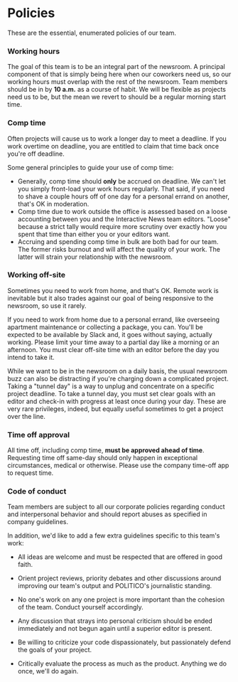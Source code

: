 # Policies

These are the essential, enumerated policies of our team.

### Working hours

The goal of this team is to be an integral part of the newsroom. A principal component of that is simply being here when our coworkers need us, so our working hours must overlap with the rest of the newsroom. Team members should be in by **10 a.m.** as a course of habit. We will be flexible as projects need us to be, but the mean we revert to should be a regular morning start time.

### Comp time

Often projects will cause us to work a longer day to meet a deadline. If you work overtime on deadline, you are entitled to claim that time back once you're off deadline.

Some general principles to guide your use of comp time:
- Generally, comp time should **only** be accrued on deadline. We can't let you simply front-load your work hours regularly. That said, if you need to shave a couple hours off of one day for a personal errand on another, that's OK in moderation.
- Comp time due to work outside the office is assessed based on a loose accounting between you and the Interactive News team editors. "Loose" because a strict tally would require more scrutiny over exactly how you spent that time than either you or your editors want.
- Accruing and spending comp time in bulk are both bad for our team. The former risks burnout and will affect the quality of your work. The latter will strain your relationship with the newsroom.

### Working off-site

Sometimes you need to work from home, and that's OK. Remote work is inevitable but it also trades against our goal of being responsive to the newsroom, so use it rarely.

If you need to work from home due to a personal errand, like overseeing apartment maintenance or collecting a package, you can. You'll be expected to be available by Slack and, it goes without saying, actually working. Please limit your time away to a partial day like a morning or an afternoon. You must clear off-site time with an editor before the day you intend to take it.

While we want to be in the newsroom on a daily basis, the usual newsroom buzz can also be distracting if you're charging down a complicated project. Taking a "tunnel day" is a way to unplug and concentrate on a specific project deadline. To take a tunnel day, you must set clear goals with an editor and check-in with progress at least once during your day. These are very rare privileges, indeed, but equally useful sometimes to get a project over the line.


### Time off approval

All time off, including comp time, **must be approved ahead of time**. Requesting time off same-day should only happen in exceptional circumstances, medical or otherwise. Please use the company time-off app to request time.



### Code of conduct

Team members are subject to all our corporate policies regarding conduct and interpersonal behavior and should report abuses as specified in company guidelines.

In addition, we'd like to add a few extra guidelines specific to this team's work:

- All ideas are welcome and must be respected that are offered in good faith.

- Orient project reviews, priority debates and other discussions around improving our team's output and POLITICO's journalistic standing.

- No one's work on any one project is more important than the cohesion of the team. Conduct yourself accordingly.

- Any discussion that strays into personal criticism should be ended immediately and not begun again until a superior editor is present.

- Be willing to criticize your code dispassionately, but passionately defend the goals of your project.

- Critically evaluate the process as much as the product. Anything we do once, we'll do again.




